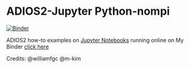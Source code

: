 # ADIOS2-Jupyter Python-nompi
[![Binder](https://mybinder.org/badge_logo.svg)](https://mybinder.org/v2/gh/ornladios/ADIOS2-Jupyter.git/python-nompi)

ADIOS2 how-to examples on [Jupyter Notebooks](https://jupyter.org/) running online on My Binder [click here](https://mybinder.org/v2/gh/ornladios/ADIOS2-Jupyter.git/python-nompi)

Credits: @williamfgc @m-kim

